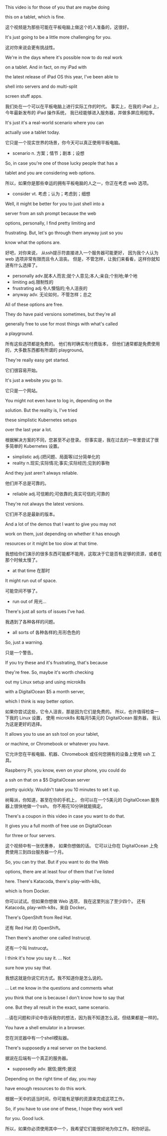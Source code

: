 This video is for those of you that are maybe doing

this on a tablet, which is fine.

这个视频是为那些可能在平板电脑上做这个的人准备的，这很好。

It's just going to be a little more challenging for you.

这对你来说会更有挑战性。

We're in the days where it's possible now to do real work

on a tablet. And in fact, on my iPad with

the latest release of iPad OS this year, I've been able to

shell into servers and do multi-split

screen stuff apps.

我们处在一个可以在平板电脑上进行实际工作的时代。
事实上，在我的 iPad 上，今年最新发布的 iPad 操作系统，
我已经能够进入服务器，并做多屏应用程序。

It's just it's a real-world scenario where you can

actually use a tablet today.

它只是一个现实世界的场景，你今天可以真正使用平板电脑。
* scenario n. 方案；情节；剧本；设想

So, in case you're one of those lucky people that has a

tablet and you are considering web options.

所以，如果你是那些幸运的拥有平板电脑的人之一，你正在考虑 web 选项。
* consider vt. 考虑；认为；考虑到；细想 

Well, it might be better for you to just shell into a

server from an ssh prompt because the web

options, personally, I find pretty limiting and

frustrating. But, let's go through them anyway just so you

know what the options are.

好吧，对你来说，
从ssh提示符直接进入一个服务器可能更好，
因为我个人认为 web 选项非常有限而且令人沮丧。
但是，不管怎样，让我们来看看，这样你就知道有什么选择了。
* personally adv.就本人而言;就个人意见;本人;亲自;个别地;单个地
* limiting adj.限制性的
* frustrating adj.令人懊恼的;令人沮丧的
* anyway adv. 无论如何，不管怎样；总之

All of these options are free.

They do have paid versions sometimes, but they're all

generally free to use for most things with what's called

a playground.

所有这些选项都是免费的。
他们有时确实有付费版本，
但他们通常都是免费使用的，大多数东西都有所谓的 playground。

They're really easy get started.

它们很容易开始。

It's just a website you go to.

它只是一个网站。

You might not even have to log in, depending on the

solution. But the reality is, I've tried

these simplistic Kubernetes setups

over the last year a lot.

根据解决方案的不同，您甚至不必登录。
但事实是，我在过去的一年里尝试了很多简单的 Kubernetes 设置。
* simplistic adj.(把问题、局面等)过分简单化的
* reality n.现实;实际情况;事实;实际经历;见到的事物

And they just aren't always reliable.

他们并不总是可靠的。
* reliable adj.可信赖的;可依靠的;真实可信的;可靠的

They're not always the latest versions.

它们并不总是最新的版本。

And a lot of the demos that I want to give you may not

work on them, just depending on whether it has enough

resources or it might be too slow at that time.

我想给你们演示的很多东西可能都不能用，这取决于它是否有足够的资源，或者在那个时候太慢了。
* at that time 在那时

It might run out of space.

可能空间不够了。
* run out of 用光…

There's just all sorts of issues I've had.

我遇到了各种各样的问题。
* all sorts of 各种各样的;形形色色的

So, just a warning.

只是一个警告。

If you try these and it's frustrating, that's because

they're free. So, maybe it's worth checking

out my Linux setup and using microk8s

with a DigitalOcean $5 a month server,

which I think is way better option.

如果你尝试这些，它令人沮丧，那是因为它们是免费的。
所以，也许值得检查一下我的 Linux 设置，
使用 microk8s 和每月5美元的 DigitalOcean 服务器，
我认为这是更好的选择。

It allows you to use an ssh tool on your tablet,

or machine, or Chromebook or whatever you have.

它允许您在平板电脑、机器、Chromebook 或任何您拥有的设备上使用 ssh 工具。

Raspberry Pi, you know, even on your phone, you could do

a ssh on that on a $5 DigitalOcean server

pretty quickly. Wouldn't take you 10 minutes to set it up.

树莓派，你知道，甚至在你的手机上，
你可以在一个5美元的 DigitalOcean 服务器上很快地做一个ssh。
你不用花10分钟就能搞定。

There's a coupon in this video in case you want to do that.

It gives you a full month of free use on DigitalOcean

for three or four servers.

这个视频中有一张优惠券，
如果你想做的话。
它可以让你在 DigitalOcean 
上免费使用三到四台服务器一个月。

So, you can try that. But if you want to do the Web

options, there are at least four of them that I've listed

here. There's Katacoda, there's play-with-k8s,

which is from Docker.

你可以试试。但如果你想做 Web 选项，
我在这里列出了至少四个。
还有 Katacoda, play-with-k8s，来自 Docker。

There's OpenShift from Red Hat.

还有 Red Hat 的 OpenShift。

Then there's another one called Instrucqt.

还有一个叫 Instrucqt。

I think it's how you say it. ... Not

sure how you say that.

我想这就是你说它的方式。我不知道你是怎么说的。

... Let me know in the questions and comments what

you think that one is because I don't know how to say that

one. But they all result in the exact, same scenario.

...请在问题和评论中告诉我你的想法，因为我不知道怎么说。但结果都是一样的。

You have a shell emulator in a browser.

您在浏览器中有一个shell模拟器。

There's supposedly a real server on the backend.

据说在后端有一个真正的服务器。
* supposedly adv. 据信;据传;据说

Depending on the right time of day, you may

have enough resources to do this work.

根据一天中的适当时间，你可能有足够的资源来完成这项工作。

So, if you have to use one of these, I hope they work well

for you. Good luck.

所以，如果你必须使用其中一个，我希望它们能很好地为你工作。祝你好运。